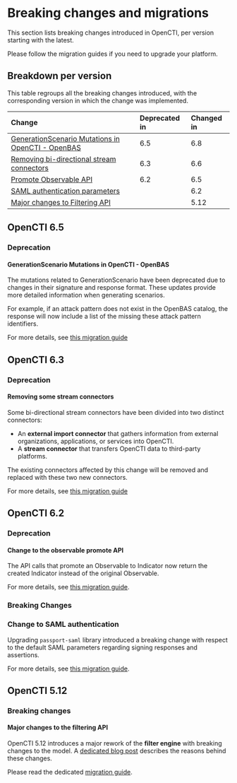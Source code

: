 # Breaking changes and migrations

This section lists breaking changes introduced in OpenCTI, per version starting with the latest.

Please follow the migration guides if you need to upgrade your platform. 

## Breakdown per version

This table regroups all the breaking changes introduced, with the corresponding version in which the change was implemented.

| Change                                                           | Deprecated in | Changed in |
|:-----------------------------------------------------------------|:--------------|:-----------|
| [GenerationScenario Mutations in OpenCTI - OpenBAS](#generation-scenario-mutation-openti-openbas-with-placeholders)  | 6.5           | 6.8        |
| [Removing bi-directional stream connectors](#removing-some-stream-connectors)  | 6.3           | 6.6        |
| [Promote Observable API](#change-to-the-observable-promote-API)  | 6.2           | 6.5        |
| [SAML authentication parameters](#change-to-SAML-authentication) |               | 6.2        |
| [Major changes to Filtering API](#new-filtering-API)             |               | 5.12       |



## OpenCTI 6.5

### Deprecation

<a id="generation-scenario-mutation-openti-openbas-with-placeholders"></a>
#### GenerationScenario Mutations in OpenCTI - OpenBAS

The mutations related to GenerationScenario have been deprecated due to changes in their signature and response format. These updates provide more detailed information when generating scenarios.

For example, if an attack pattern does not exist in the OpenBAS catalog, the response will now include a list of the missing these attack pattern identifiers.

For more details, see [this migration guide](./breaking-changes/6.5-generation-scenario-opencti-openbas-placeholders.md)

## OpenCTI 6.3

### Deprecation

<a id="removing-some-stream-connectors"></a>
#### Removing some stream connectors

Some bi-directional stream connectors have been divided into two distinct connectors:

- An **external import connector** that gathers information from external organizations, applications, or services into OpenCTI.
- A **stream connector** that transfers OpenCTI data to third-party platforms.

The existing connectors affected by this change will be removed and replaced with these two new connectors.

For more details, see [this migration guide](./breaking-changes/6.3-removing-some-connectors.md)

## OpenCTI 6.2

### Deprecation

<a id="change-to-the-observable-promote-API"></a>
#### Change to the observable promote API  

The API calls that promote an Observable to Indicator now return the created Indicator instead of the original Observable.

For more details, see [this migration guide](./breaking-changes/6.2-promote-to-indicator.md).

### Breaking Changes

<a id="change-to-SAML-authentication"></a>
### Change to SAML authentication

Upgrading `passport-saml` library introduced a breaking change with respect to the default SAML parameters regarding signing responses and assertions. 

For more details, see [this migration guide](./breaking-changes/6.2-saml-authentication.md).

## OpenCTI 5.12

### Breaking changes

<a id="new-filtering-API"></a>
#### Major changes to the filtering API

OpenCTI 5.12 introduces a major rework of the **filter engine** with breaking changes to the model.
A [dedicated blog post](https://blog.filigran.io/introducing-advanced-filtering-possibilities-in-opencti-552147565faf) describes the reasons behind these changes.

Please read the dedicated [migration guide](./breaking-changes/5.12-filters.md).
